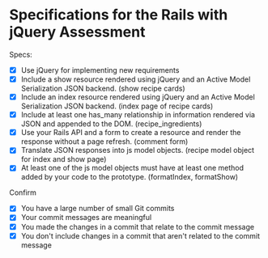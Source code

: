 # Specifications for the Rails with jQuery Assessment

Specs:
- [x] Use jQuery for implementing new requirements
- [x] Include a show resource rendered using jQuery and an Active Model Serialization JSON backend. (show recipe cards)
- [x] Include an index resource rendered using jQuery and an Active Model Serialization JSON backend. (index page of recipe cards)
- [x] Include at least one has_many relationship in information rendered via JSON and appended to the DOM. (recipe_ingredients)
- [x] Use your Rails API and a form to create a resource and render the response without a page refresh. (comment form)
- [x] Translate JSON responses into js model objects. (recipe model object for index and show page)
- [x] At least one of the js model objects must have at least one method added by your code to the prototype. (formatIndex, formatShow)

Confirm
- [x] You have a large number of small Git commits
- [x] Your commit messages are meaningful
- [x] You made the changes in a commit that relate to the commit message
- [x] You don't include changes in a commit that aren't related to the commit message
